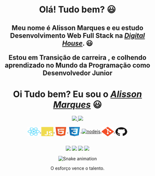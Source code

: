 
<div>
  <h1 align="center">Olá! Tudo bem? 😃️</h1>
  <h2 align="center">Meu nome é Alisson Marques<a href="https://github.com/MarquesFrom><i>Alisson Marques"</i></a> e eu estudo Desenvolvimento Web Full Stack na <a href="https://www.digitalhouse.com/br"><i>Digital House</i></a>. 😃️
  <p align="center">Estou em Transição de carreira , e colhendo aprendizado no Mundo da Programação como Desenvolvedor Junior
  <h1 align="center">Oi Tudo bem? Eu sou o <a href="https://www.linkedin.com/in/alisson-junior-de-araujo-00881717b/"><i>Alisson Marques</i></a> 😃️</h1>
<div align="center">
 
 <a href="https://github.com/MarquesFrom">
 <a href="https://github-readme-stats.vercel.app/api?username=MarquesFrom&show_icons=true&theme=gruvbox"/>
 <img height="150em" src="https://github-readme-stats.vercel.app/api?username=MarquesFrom&count_private=true&include_all_commits=true&show_icons=true&theme=gruvbox&hide_border=false&show_owner=true"/>
 <img height="150em" src="https://github-readme-stats.vercel.app/api/top-langs/?username=MarquesFrom&theme=gruvbox&hide_border=false&&layout=compact"/>
     
   
</div>

<div align="center" valign="top"><br>
 
 <img align="center" alt="React" height="30" width="40" src="https://raw.githubusercontent.com/devicons/devicon/master/icons/react/react-original.svg">
  <img align="center" alt="Js" height="30" width="40" src="https://raw.githubusercontent.com/devicons/devicon/master/icons/javascript/javascript-plain.svg">
  <img align="center" alt="HTML" height="30" width="40" src="https://raw.githubusercontent.com/devicons/devicon/master/icons/html5/html5-original.svg">
  <img align="center" alt="CSS" height="30" width="40" src="https://raw.githubusercontent.com/devicons/devicon/master/icons/css3/css3-original.svg">
  <img align="center" alt="nodejs" height="30" width="40" src="https://cdn.worldvectorlogo.com/logos/nodejs-icon.svg">
  <img align="center" alt="git" height="30" width="40" src="https://raw.githubusercontent.com/devicons/devicon/master/icons/git/git-original.svg">
  <img align="center" alt="github" height="30" width="40" src="https://raw.githubusercontent.com/devicons/devicon/master/icons/github/github-original.svg">

</div><br>

<div align="center">
 
  <a href="https://www.instagram.com/alisson.marque.s/" target="_blank"><img src="https://img.shields.io/badge/-Instagram-%23E4405F?style=for-the-badge&logo=instagram&logoColor=white" target="_blank"></a>
  <a href="https://www.facebook.com/alisson.marques.lesskateboarding" target="_blank"><img src="https://img.shields.io/badge/Facebook-1877F2?style=for-the-badge&logo=facebook&logoColor=white" target="_blank"></a>
  <a href="https://www.linkedin.com/in/alisson-junior-de-araujo-00881717b/" target="_blank"><img src="https://img.shields.io/badge/-LinkedIn-%230077B5?style=for-the-badge&logo=linkedin&logoColor=white" target="_blank"></a> 
  <a href="From.marques@gmail.com"><img src="https://img.shields.io/badge/-Gmail-%23333?style=for-the-badge&logo=gmail&logoColor=white" target="_blank"></a>
</div>

<div align="center">
  
  ![Snake animation](https://github.com/danielbped/danielbped/blob/output/github-contribution-grid-snake.svg)
  
</div>

<div align="center">
  <p>O esforço vence o talento.</p>
